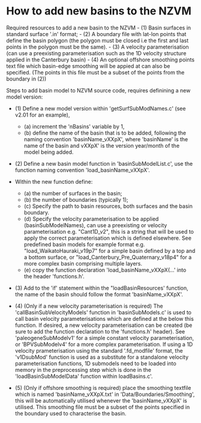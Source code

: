 # How to add new basins to the NZVM

Required resources to add a new basin to the NZVM 
    - (1) Basin surfaces in standard surface '.in' format; 
    - (2) A boundary file with lat-lon points that define the basin polygon (the polygon must be closed i.e the first and last points in the polygon must be the same). 
    - (3) A velocity parameterisation (can use a preexisting parameterisation such as the 1D velocity structure applied in the Canterbury basin)
    - (4) An optional offshore smoothing points text file which basin-edge smoothing will be appied at can also be specified. (The points in this file must be a subset of the points from the boundary in (2))


Steps to add basin model to NZVM source code, requires definining a new model version:

- (1) Define a new model version within 'getSurfSubModNames.c' (see v2.01 for an example),  
  - (a) increment the 'nBasins' variable by 1, 
  - (b) define the name of the basin that is to be added, following the naming convention 'basinName_vXXpX', where 'basinName' is the name of the basin and vXXpX' is the version year/month of the model being added.

- (2) Define a new basin model function in 'basinSubModelList.c', use the function naming convention 'load_basinName_vXXpX'.  
- Within the new function define: 
   - (a) the number of surfaces in the basin; 
   - (b) the number of boundaries (typically 1); 
   - (c) Specify the path to basin resources, both surfaces and the basin boundary.
   - (d) Specify the velocity parameterisation to be applied (basinSubModelNames), can use a preexisting or velocity parameterisation e.g. "Cant1D_v2", this is a string that will be used to apply the correct parameterisation which is defined elsewhere. See predefined basin models for example format e.g. "load_WaikatoHauraki_v19p7" for a simple basin defined by a top and a bottom surface, or  "load_Canterbury_Pre_Quaternary_v18p4" for a more complex basin comprising multiple layers. 
   - (e) copy the function declaration  'load_basinName_vXXpX(...' into the header 'functions.h'.

- (3) Add to the 'if' statement within the "loadBasinResources' function, the name of the basin should follow the format 'basinName_vXXpX'.

- (4) (Only if a new velocity parameterisation is required) The 'callBasinSubVelocityModels' function in 'basinSubModels.c' is used to call basin velocity parameterisations which are defined at the below this function. If desired, a new velocity parameterisation can be created (be sure to add the function declaration to the 'functions.h' header). See 'paleogeneSubModelv1' for a simple constant velocity parameterisation, or 'BPVSubModelv4' for a more complex parameterisation. If using a 1D velocity prameterisation using the standard '.fd_modfile' format, the 'v1DsubMod' function is used as a substitute for a standalone velocity parameterisation functions, 1D submodels need to be loaded into memory in the preprocessing step which is done in the 'loadBasinSubModelData' function within loadBasins.c'. 

- (5) (Only if offshore smoothing is required) place the smoothing textfile which is named 'basinName_vXXpX.txt' in 'Data/Boundaries/Smoothing', this will be automatically utilised whenever the 'basinName_vXXpX' is utilised. This smoothing file must be a subset of the points specified in the boundary used to characterise the basin. 
